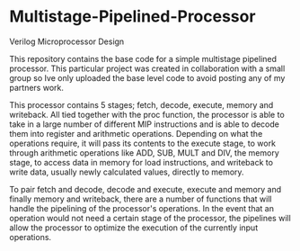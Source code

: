 # Multistage-Pipelined-Processor
Verilog Microprocessor Design

This repository contains the base code for a simple multistage pipelined processor. This particular project was created in collaboration with a small group so Ive only uploaded the base level code to avoid posting any of my partners work.

This processor contains 5 stages; fetch, decode, execute, memory and writeback. All tied together with the proc function, the processor is able to take in a large number of different MIP instructions and is able to decode them into register and arithmetic operations. Depending on what the operations require, it will pass its contents to the execute stage, to work through arithmetic operations like ADD, SUB, MULT and DIV, the memory stage, to access data in memory for load instructions, and writeback to write data, usually newly calculated values, directly to memory. 

To pair fetch and decode, decode and execute, execute and memory and finally memory and writeback, there are a number of functions that will handle the pipelining of the processor's operations. In the event that an operation would not need a certain stage of the processor, the pipelines will allow the processor to optimize the execution of the currently input operations.  
